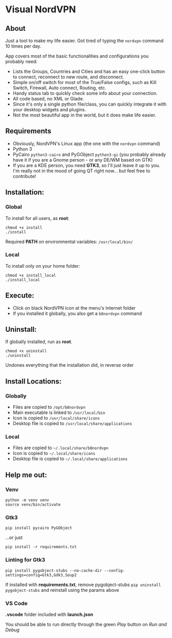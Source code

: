 # Visual NordVPN
## About
Just a tool to make my life easier. Got tired of typing the `nordvpn` command 10 times per day.

App covers most of the basic functionalities and configurations you probably need:
- Lists the Groups, Countries and Cities and has an easy one-click button to connect, reconnect to new route, and disconnect.
- Simple on/off switch for most of the True/False configs, such as Kill Switch, Firewall, Auto connect, Routing, etc.
- Handy status tab to quickly check some info about your connection.
- All code based, no XML or Glade.
- Since it's only a single python file/class, you can quickly integrate it with your desktop widgets and plugins.
- Not the most beautiful app in the world, but it does make life easier.

## Requirements
- Obviously, NordVPN's Linux app (the one with the `nordvpn` command)
- Python 3
- PyCairo `python3-cairo` and PyGObject `python3-gi` (you probably already have it if you are a Gnome person - or any DE/WM based on GTK)
- If you are a KDE person, you need **GTK3**, so I'll just leave it up to you. I'm really not in the mood of going QT right now... but feel free to contribute!

## Installation:
### Global
To install for all users, as **root**:
```
chmod +x install
./install
```

Required **PATH** on environmental variables:  `/usr/local/bin/`
### Local
To install only on your home folder:
 ```
chmod +x install_local
./install_local
```

## Execute:
- Click on black NordVPN icon at the menu's Internet folder
- If you installed it globally, you also get a `b8nordvpn` command

## Uninstall:
If globally installed, run as **root**.
```
chmod +x uninstall
./uninstall
```

Undones everything that the installation did, in reverse order

## Install Locations:
### Globally
- Files are copied to `/opt/b8nordvpn`
- Main executable is linked to `/usr/local/bin`
- Icon is copied to `/usr/local/share/icons`
- Desktop file is copied to `/usr/local/share/applications`

### Local
- Files are copied to `~/.local/share/b8nordvpn`
- Icon is copied to `~/.local/share/icons`
- Desktop file is copied to `~/.local/share/applications`

## Help me out:
### Venv
```
python -m venv venv
source venv/bin/activate
```

### Gtk3
```
pip install pycairo PyGObject
```
...or just
```
pip install -r requirements.txt
```

### Linting for Gtk3
```
pip install pygobject-stubs --no-cache-dir --config-settings=config=Gtk3,Gdk3,Soup2
```
If installed with **requirements.txt**, remove pygobject-stubs `pip uninstall pygobject-stubs` and reinstall using the params above

### VS Code
**.vscode** folder included with **launch.json**

You should be able to run directly through the green *Play* button on *Run and Debug*
